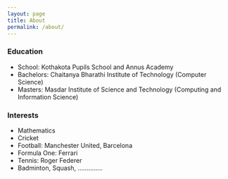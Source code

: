 ```yaml
---
layout: page
title: About
permalink: /about/
---
```


### Education
  * School: Kothakota Pupils School and Annus Academy
  * Bachelors: Chaitanya Bharathi Institute of Technology (Computer Science)
  * Masters: Masdar Institute of Science and Technology (Computing and Information Science)

### Interests
  * Mathematics
  * Cricket 
  * Football: Manchester United, Barcelona
  * Formula One: Ferrari
  * Tennis: Roger Federer
  * Badminton, Squash, ..............


